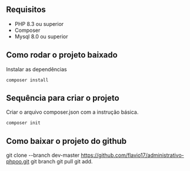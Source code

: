 ## Requisitos

- PHP 8.3 ou superior
- Composer
- Mysql 8.0 ou superior

## Como rodar o projeto baixado

Instalar as dependências

```
composer install
```

## Sequência para criar o projeto

Criar o arquivo composer.json com a instrução básica.

```
composer init
```

## Como baixar o projeto do github

git clone --branch dev-master https://github.com/flavio17/administrativo-phpoo.git
git branch
git pull
git add.
